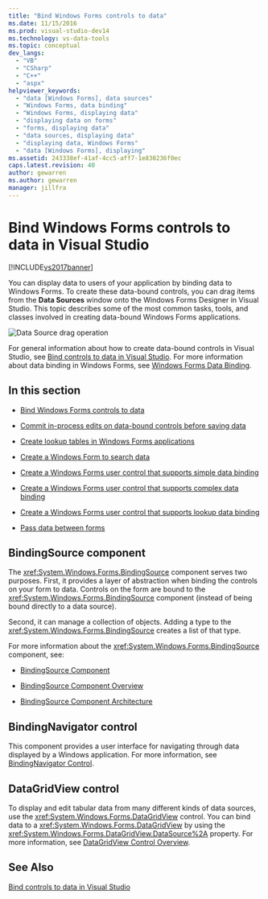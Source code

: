 ```yaml
---
title: "Bind Windows Forms controls to data"
ms.date: 11/15/2016
ms.prod: visual-studio-dev14
ms.technology: vs-data-tools
ms.topic: conceptual
dev_langs:
  - "VB"
  - "CSharp"
  - "C++"
  - "aspx"
helpviewer_keywords:
  - "data [Windows Forms], data sources"
  - "Windows Forms, data binding"
  - "Windows Forms, displaying data"
  - "displaying data on forms"
  - "forms, displaying data"
  - "data sources, displaying data"
  - "displaying data, Windows Forms"
  - "data [Windows Forms], displaying"
ms.assetid: 243338ef-41af-4cc5-aff7-1e830236f0ec
caps.latest.revision: 40
author: gewarren
ms.author: gewarren
manager: jillfra
---
```

# Bind Windows Forms controls to data in Visual Studio
[!INCLUDE[vs2017banner](../includes/vs2017banner.md)]

You can display data to users of your application by binding data to Windows Forms. To create these data-bound controls, you can drag items from the **Data Sources** window onto the Windows Forms Designer in Visual Studio. This topic describes some of the most common tasks, tools, and classes involved in creating data-bound Windows Forms applications.

 ![Data Source drag operation](../data-tools/media/raddata-data-source-drag-operation.png "raddata Data Source drag operation")

 For general information about how to create data-bound controls in Visual Studio, see [Bind controls to data in Visual Studio](../data-tools/bind-controls-to-data-in-visual-studio.md). For more information about data binding in Windows Forms, see [Windows Forms Data Binding](https://msdn.microsoft.com/library/c3826d8e-ea25-4ad4-a669-45bfb19192aa).

## In this section

- [Bind Windows Forms controls to data](../data-tools/bind-windows-forms-controls-to-data.md)

- [Commit in-process edits on data-bound controls before saving data](../data-tools/commit-in-process-edits-on-data-bound-controls-before-saving-data.md)

- [Create lookup tables in Windows Forms applications](../data-tools/create-lookup-tables-in-windows-forms-applications.md)

- [Create a Windows Form to search data](../data-tools/create-a-windows-form-to-search-data.md)

- [Create a Windows Forms user control that supports simple data binding](../data-tools/create-a-windows-forms-user-control-that-supports-simple-data-binding.md)

- [Create a Windows Forms user control that supports complex data binding](../data-tools/create-a-windows-forms-user-control-that-supports-complex-data-binding.md)

- [Create a Windows Forms user control that supports lookup data binding](../data-tools/create-a-windows-forms-user-control-that-supports-lookup-data-binding.md)

- [Pass data between forms](../data-tools/pass-data-between-forms.md)

## BindingSource component
 The <xref:System.Windows.Forms.BindingSource> component serves two purposes. First, it provides a layer of abstraction when binding the controls on your form to data. Controls on the form are bound to the <xref:System.Windows.Forms.BindingSource> component (instead of being bound directly to a data source).

 Second, it can manage a collection of objects. Adding a type to the <xref:System.Windows.Forms.BindingSource> creates a list of that type.

 For more information about the <xref:System.Windows.Forms.BindingSource> component, see:

- [BindingSource Component](https://msdn.microsoft.com/library/3e2faf4c-f5b8-4fa6-9fbc-f59c37ec2fb9)

- [BindingSource Component Overview](https://msdn.microsoft.com/library/be838caf-fcb0-4b68-827f-58b2c04b747f)

- [BindingSource Component Architecture](https://msdn.microsoft.com/library/7bc69c90-8a11-48b1-9336-3adab5b41591)

## BindingNavigator control
 This component provides a user interface for navigating through data displayed by a Windows application. For more information, see [BindingNavigator Control](https://msdn.microsoft.com/library/18c1e2a5-9834-40d3-9b2e-2b545e4e769e).

## DataGridView control
 To display and edit tabular data from many different kinds of data sources, use the <xref:System.Windows.Forms.DataGridView> control. You can bind data to a <xref:System.Windows.Forms.DataGridView> by using the <xref:System.Windows.Forms.DataGridView.DataSource%2A> property. For more information, see [DataGridView Control Overview](https://msdn.microsoft.com/library/0a45c661-89dc-4390-9cc6-c47eee501488).

## See Also
 [Bind controls to data in Visual Studio](../data-tools/bind-controls-to-data-in-visual-studio.md)

